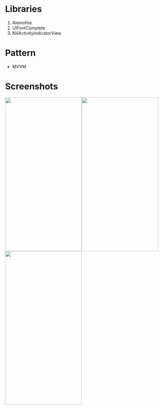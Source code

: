 # Libraries

1. Alamofire
2. UIFontComplete
3. NVActivityIndicatorView

# Pattern
- MVVM

# Screenshots


<img src="https://user-images.githubusercontent.com/76944306/155149223-4c46dd70-bdd5-42ab-9a1b-328765d612dd.png" width="250" height="500" /><img src="https://user-images.githubusercontent.com/76944306/155149232-2c3a2840-cb6d-49e4-b763-0e76802e5bd5.png" width="250" height="500" /><img src="https://user-images.githubusercontent.com/76944306/155149237-7de6e73f-831d-407b-9ee4-0e9f0bb1ce50.png" width="250" height="500" />
